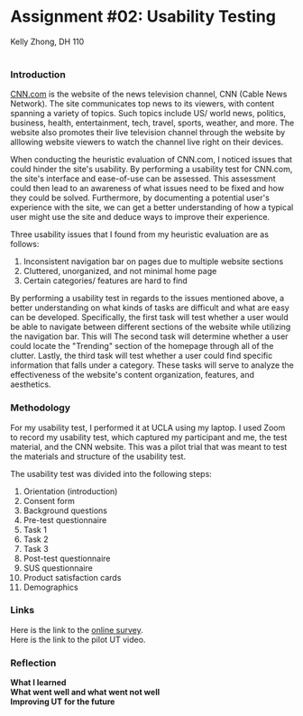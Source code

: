 # Assignment #02: Usability Testing
Kelly Zhong, DH 110
<br>
<br>

### Introduction
<a href="https://cnn.com"> CNN.com</a> is the website of the news television channel, CNN (Cable News Network). The site communicates top news to its viewers, with content spanning a variety of topics. Such topics include US/ world news, politics, business, health, entertainment, tech, travel, sports, weather, and more. The website also promotes their live television channel through the website by alllowing website viewers to watch the channel live right on their devices.

When conducting the heuristic evaluation of CNN.com, I noticed issues that could hinder the site's usability. By performing a usability test for CNN.com, the site's interface and ease-of-use can be assessed. This assessment could then lead to an awareness of what issues need to be fixed and how they could be solved. Furthermore, by documenting a potential user's experience with the site, we can get a better understanding of how a typical user might use the site and deduce ways to improve their experience. 

Three usability issues that I found from my heuristic evaluation are as follows: 
1. Inconsistent navigation bar on pages due to multiple website sections
2. Cluttered, unorganized, and not minimal home page
3. Certain categories/ features are hard to find

By performing a usability test in regards to the issues mentioned above, a better understanding on what kinds of tasks are difficult and what are easy can be developed. Specifically, the first task will test whether a user would be able to navigate between different sections of the website while utilizing the navigation bar. This will The second task will determine whether a user could locate the "Trending" section of the homepage through all of the clutter. Lastly, the third task will test whether a user could find specific information that falls under a category. These tasks will serve to analyze the effectiveness of the website's content organization, features, and aesthetics. 

### Methodology 
For my usability test, I performed it at UCLA using my laptop. I used Zoom to record my usability test, which captured my participant and me, the test material, and the CNN website. This was a pilot trial that was meant to test the materials and structure of the usability test. 

The usability test was divided into the following steps: 
1. Orientation (introduction)
2. Consent form 
3. Background questions 
4. Pre-test questionnaire 
5. Task 1
6. Task 2
7. Task 3
8. Post-test questionnaire 
9. SUS questionnaire 
10. Product satisfaction cards 
11. Demographics 

### Links 
Here is the link to the <a href="https://forms.gle/EkG6GNJ9UXRQ98PT7"> online survey</a>. 
<br>
Here is the link to the pilot UT video. 

### Reflection 
**What I learned**
<br>
**What went well and what went not well**
<br>
**Improving UT for the future**

